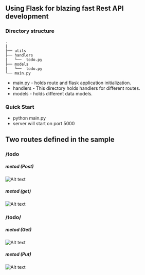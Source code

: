 
## Using Flask for blazing fast Rest API development
### Directory structure


    .
    |
    ├── utils
    ├── handlers
    |   └──  todo.py
    ├── models
    |   └──  todo.py
    └── main.py

* main.py - holds route and flask application initialization.
* handlers - This directory holds handlers for different routes.
* models - holds different data models.

### Quick Start
* python main.py
* server will start on port 5000

## Two routes defined in the sample

### /todo
##### metod (Post)
![Alt text](http://blog.roshanraj.com/images/post.png "Post")
##### metod (get)
![Alt text](http://blog.roshanraj.com/images/get.png "Get")


### /todo/<todo id>
##### metod (Get)
![Alt text](http://blog.roshanraj.com/images/withid.png "Get")
##### metod (Put)
![Alt text](http://blog.roshanraj.com/images/put.png "Put")
